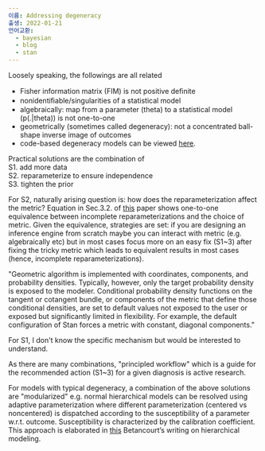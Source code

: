 ```yaml
---
이름: Addressing degeneracy
출생: 2022-01-21
언어교환:
  - bayesian
  - blog
  - stan
---
```


Loosely speaking, the followings are all related

- Fisher information matrix (FIM) is not positive deﬁnite
- nonidentiﬁable/singularities of a statistical model
- algebraically: map from a parameter (theta) to a statistical model (p(.|theta)) is not one-to-one
- geometrically (sometimes called degeneracy): not a concentrated ball-shape inverse image of outcomes
- code-based degeneracy models can be viewed [here](https://betanalpha.github.io/assets/case_studies/identifiability.html#5_Don't_Do_Me_Like_That).

Practical solutions are the combination of  
S1. add more data  
S2. reparameterize to ensure independence  
S3. tighten the prior

For S2, naturally arising question is: how does the reparameterization affect the metric? Equation in Sec.3.2. of [this](https://arxiv.org/pdf/1910.09407.pdf) paper shows one-to-one equivalence between incomplete reparameterizations and the choice of metric. Given the equivalence, strategies are set: if you are designing an inference engine from scratch maybe you can interact with metric (e.g. algebraically etc) but in most cases focus more on an easy fix (S1~3) after fixing the tricky metric which leads to equivalent results in most cases (hence, incomplete reparameterizations).

"Geometric algorithm is implemented with coordinates, components, and probability densities. Typically, however, only the target probability density is exposed to the modeler. Conditional probability density functions on the tangent or cotangent bundle, or components of the metric that define those conditional densities, are set to default values not exposed to the user or exposed but significantly limited in flexibility. For example, the default configuration of Stan forces a metric with constant, diagonal components."

For S1, I don't know the specific mechanism but would be interested to understand.

As there are many combinations, "principled workflow" which is a guide for the recommended action (S1~3) for a given diagnosis is active research.

For models with typical degeneracy, a combination of the above solutions are "modularized" e.g. normal hierarchical models can be resolved using adaptive parameterization where different parameterization (centered vs noncentered) is dispatched according to the susceptibility of a parameter w.r.t. outcome. Susceptibility is characterized by the calibration coefficient. This approach is elaborated in [this](https://betanalpha.github.io/assets/case_studies/hierarchical_modeling.html) Betancourt’s writing on hierarchical modeling.
